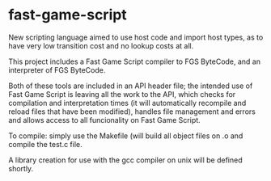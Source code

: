 fast-game-script
========================

New scripting language aimed to use host code and import host types, as to have very low transition cost and no lookup costs at all.

This project includes a Fast Game Script compiler to FGS ByteCode, and an interpreter of FGS ByteCode.

Both of these tools are included in an API header file; the intended use of Fast Game Script is
leaving all the work to the API, which checks for compilation and interpretation times (it will automatically
recompile and reload files that have been modified), handles file management and errors and allows 
access to all funcionality on Fast Game Script.

To compile: simply use the Makefile (will build all object files on .o and compile the test.c file.

A library creation for use with the gcc compiler on unix will be defined shortly.
